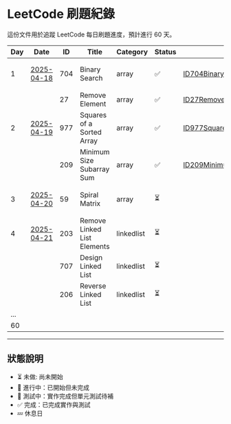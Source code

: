 # LeetCode 刷題紀錄

這份文件用於追蹤 LeetCode 每日刷題進度，預計進行 60 天。

| Day | Date                                           | ID  | Title                       | Category   | Status | Solution Link                                                                                                                                    | LeetCode                                                         | Notes      | 
|-----|------------------------------------------------|-----|-----------------------------|------------|--------|--------------------------------------------------------------------------------------------------------------------------------------------------|------------------------------------------------------------------|------------|
| 1   | [2025-04-18](../doc/daily/day01-2025-04-18.md) | 704 | Binary Search               | array      | ✅      | [ID704BinarySearch.java](../src/main/java/io/github/monty/leetcode/array/ID704BinarySearch.java)                                                 | [🔗](https://leetcode.com/problems/binary-search/)               | 含 array 緒論 | 
|     |                                                | 27  | Remove Element              | array      | ✅      | [ID27RemoveElement.java](../src/main/java/io/github/monty/leetcode/array/ID27RemoveElement.java)                                                 | [🔗](https://leetcode.com/problems/remove-element/)              |            |      
| 2   | [2025-04-19](../doc/daily/day02-2025-04-19.md) | 977 | Squares of a Sorted Array   | array      | ✅      | [ID977SquaresOfASortedArray.java](../src/main/java/io/github/monty/leetcode/array/ID977SquaresOfASortedArray.java)[SquaresOfASortedArray.java]() | [🔗](https://leetcode.com/problems/squares-of-a-sorted-array/)   |            |       
|     |                                                | 209 | Minimum Size Subarray Sum   | array      | ✅      | [ID209MinimumSizeSubarraySum.java](../src/main/java/io/github/monty/leetcode/array/ID209MinimumSizeSubarraySum.java)                             | [🔗](https://leetcode.com/problems/minimum-size-subarray-sum/)   |            |     
| 3   | [2025-04-20]()                                 | 59  | Spiral Matrix               | array      | ⏳      |                                                                                                                                                  | [🔗](https://leetcode.com/problems/spiral-matrix/)               | 含 array 總結 |     
| 4   | [2025-04-21]()                                 | 203 | Remove Linked List Elements | linkedlist | ⏳      |                                                                                                                                                  | [🔗](https://leetcode.com/problems/remove-linked-list-elements/) |            |     
|     |                                                | 707 | Design Linked List          | linkedlist | ⏳      |                                                                                                                                                  | [🔗](https://leetcode.com/problems/design-linked-list/)          |            |    
|     |                                                | 206 | Reverse Linked List         | linkedlist | ⏳      |                                                                                                                                                  | [🔗](https://leetcode.com/problems/reverse-linked-list/)         |            |       
| ... |                                                |     |                             |            |        |                                                                                                                                                  |                                                                  |            |      
| 60  |                                                |     |                             |            |        |                                                                                                                                                  |                                                                  |            |    

---

## 狀態說明
- ⏳ 未做: 尚未開始
- 🚧 進行中：已開始但未完成
- 🧪 測試中：實作完成但單元測試待補
- ✅ 完成：已完成實作與測試
- 💤 休息日